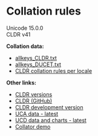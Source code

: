 # Collation rules

Unicode 15.0.0 \
CLDR v41

__Collation data:__

* [allkeys_CLDR.txt](https://github.com/unicode-org/cldr/blob/main/common/uca/allkeys_CLDR.txt)
* [allkeys_DUCET.txt](https://www.unicode.org/Public/UCA/latest/allkeys.txt)
* [CLDR collation rules per locale](https://github.com/unicode-org/cldr/tree/release-42-beta2/common/collation)


__Other links:__

* [CLDR versions](https://cldr.unicode.org/index/downloads)
* [CLDR (GitHub)](https://github.com/unicode-org/cldr)
* [CLDR development version](https://cldr.unicode.org/index/downloads/dev)
* [UCA data - latest](https://www.unicode.org/Public/UCA/latest/)
* [UCD data and charts - latest](https://www.unicode.org/Public/UCD/latest/)
* [Collator demo](https://icu4c-demos.unicode.org/icu-bin/collation.html)